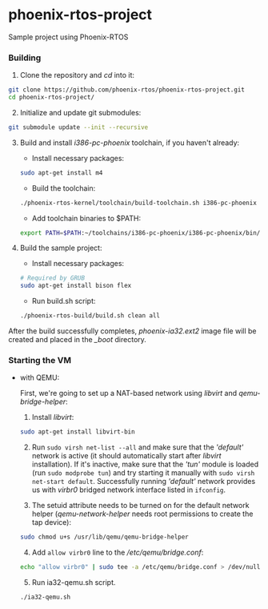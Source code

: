 # phoenix-rtos-project
Sample project using Phoenix-RTOS

### Building

1. Clone the repository and *cd* into it:
```bash
git clone https://github.com/phoenix-rtos/phoenix-rtos-project.git
cd phoenix-rtos-project/
```

2. Initialize and update git submodules:
```bash
git submodule update --init --recursive
```

3. Build and install *i386-pc-phoenix* toolchain, if you haven't already:
   - Install necessary packages:
	```bash
	sudo apt-get install m4
	```
   - Build the toolchain:
	```bash
	./phoenix-rtos-kernel/toolchain/build-toolchain.sh i386-pc-phoenix ~/toolchains/i386-pc-phoenix
	```
   - Add toolchain binaries to $PATH:
	```bash
	export PATH=$PATH:~/toolchains/i386-pc-phoenix/i386-pc-phoenix/bin/
	```

4. Build the sample project:
   - Install necessary packages:
	```bash
	# Required by GRUB
	sudo apt-get install bison flex
	```
   - Run build.sh script:
	```bash
	./phoenix-rtos-build/build.sh clean all
	```

After the build successfully completes, *phoenix-ia32.ext2* image file will be created and placed in the *_boot* directory.

### Starting the VM

- with QEMU:

	First, we're going to set up a NAT-based network using *libvirt* and *qemu-bridge-helper*:

	1. Install *libvirt*:
	```bash
	sudo apt-get install libvirt-bin
	```

	2. Run ```sudo virsh net-list --all``` and make sure that the *'default'* network is active (it should automatically start after *libvirt* installation). If it's inactive, make sure that the *'tun'* module is loaded (run ```sudo modprobe tun```) and try starting it manually with ```sudo virsh net-start default```. Successfully running *'default'* network provides us with *virbr0* bridged network interface listed in ```ifconfig```.

	3. The setuid attribute needs to be turned on for the default network helper (*qemu-network-helper* needs root permissions to create the tap device):
	```bash
	sudo chmod u+s /usr/lib/qemu/qemu-bridge-helper
	```
	
	4. Add ```allow virbr0``` line to the */etc/qemu/bridge.conf*:
	```bash
	echo "allow virbr0" | sudo tee -a /etc/qemu/bridge.conf > /dev/null
	```

	5. Run ia32-qemu.sh script.
	```bash
	./ia32-qemu.sh
	```
